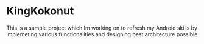 # KingKokonut 
This is a sample project which Im working on to refresh my Android skills by implemeting various functionalities and designing best architecture possible

